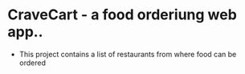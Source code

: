 # CraveCart - a food orderiung web app..

- This project contains a list of restaurants from where food can be ordered
